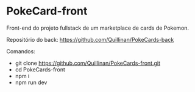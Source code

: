 # PokeCard-front

Front-end do projeto fullstack de um marketplace de cards de Pokemon.

Repositório do back: https://github.com/Quillinan/PokeCards-back

Comandos:

- git clone https://github.com/Quillinan/PokeCards-front.git
- cd PokeCards-front
- npm i
- npm run dev



